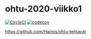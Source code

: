 # ohtu-2020-viikko1

[![CircleCI](https://circleci.com/gh/Haimis/ohtu-2020-viikko1.svg?style=svg)](https://circleci.com/gh/Haimis/ohtu-2020-viikko1)
[![codecov](https://codecov.io/gh/Haimis/ohtu-2020-viikko1/branch/master/graph/badge.svg)](https://codecov.io/gh/Haimis/ohtu-2020-viikko1)

https://github.com/Haimis/ohtu-tehtavat
